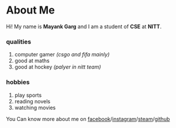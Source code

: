 About Me
========
Hi! My name is **Mayank Garg** and I am a student of **CSE** at **NITT**.

### qualities
1. computer gamer *(csgo and fifa mainly)*
2. good at maths
3. good at hockey *(palyer in nitt team)*

### hobbies
1. play sports
2. reading novels
3. watching movies

You Can know more about me on [facebook](https://www.facebook.com/MAYANKGARG1208)/[instagram](https://www.instagram.com/mynk_g/)/[steam](https://steamcommunity.com/profiles/76561198807572568/)/[github](https://github.com/mayankgrg)
